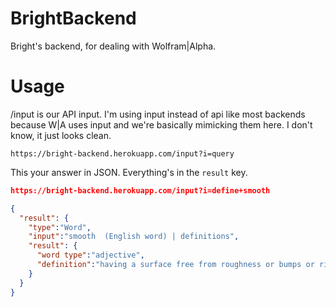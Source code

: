 # BrightBackend
Bright's backend, for dealing with Wolfram|Alpha.

Usage
====

/input is our API input. I'm using input instead of api like most backends
because W|A uses input and we're basically mimicking them here. I don't know,
it just looks clean.

```
https://bright-backend.herokuapp.com/input?i=query
```

This your answer in JSON. Everything's in the `result` key.

```json
https://bright-backend.herokuapp.com/input?i=define+smooth
```


```json
{
  "result": {
    "type":"Word",
    "input":"smooth  (English word) | definitions",
    "result": {
      "word type":"adjective",
      "definition":"having a surface free from roughness or bumps or ridges or irregularities"
    }
  }
}
```
